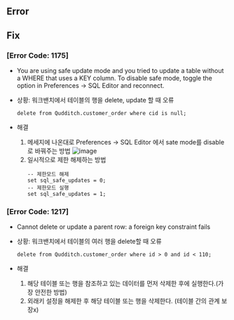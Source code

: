## Error

## Fix
### [Error Code: 1175]

- You are using safe update mode and you tried to update a table without a WHERE that uses a KEY column.
  To disable safe mode, toggle the option in Preferences -> SQL Editor and reconnect.
  
- 상황: 워크밴치에서 테이블의 행을 delete, update 할 때 오류  
  ```
  delete from Qudditch.customer_order where cid is null;
  ```
- 해결  
  1. 메세지에 나온대로 Preferences -> SQL Editor 에서 sate mode를 disable로 바꿔주는 방법
     ![image](https://github.com/wonlog/TIL/assets/149459170/ca8cbe9f-8700-4ecd-bce0-88d4da26e0f9)
  2. 일시적으로 제한 해제하는 방법
     ```
     -- 제한모드 해제
     set sql_safe_updates = 0;
     -- 제한모드 실행
     set sql_safe_updates = 1;
     ```

### [Error Code: 1217]

- Cannot delete or update a parent row: a foreign key constraint fails  
  
- 상황: 워크밴치에서 테이블의 여러 행을 delete할 때 오류  
  ```
  delete from Qudditch.customer_order where id > 0 and id < 110;
  ```
- 해결
  1. 해당 테이블 또는 행을 참조하고 있는 데이터를 먼저 삭제한 후에 실행한다.(가장 안전한 방법)
  2. 외래키 설정을 해제한 후 해당 테이블 또는 행을 삭제한다. (테이블 간의 관계 보장x)
